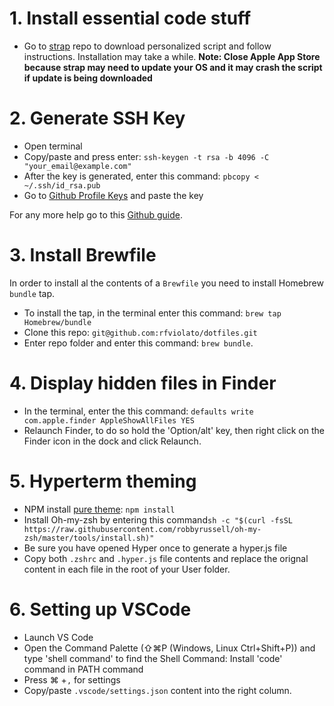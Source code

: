 # 1. Install essential code stuff
* Go to [strap](https://github.com/mikemcquaid/strap) repo to download personalized script and follow instructions. Installation may take a while.
**Note: Close Apple App Store because strap may need to update your OS and it may crash the script if update is being downloaded**

# 2. Generate SSH Key
* Open terminal
* Copy/paste and press enter: `ssh-keygen -t rsa -b 4096 -C "your_email@example.com"`
* After the key is generated, enter this command: `pbcopy < ~/.ssh/id_rsa.pub`
* Go to [Github Profile Keys](https://github.com/settings/keys) and paste the key

For any more help go to this [Github guide](https://help.github.com/articles/connecting-to-github-with-ssh/).

# 3. Install Brewfile
In order to install al the contents of a `Brewfile` you need to install Homebrew `bundle` tap.
* To install the tap, in the terminal enter this command: `brew tap Homebrew/bundle`
* Clone this repo: `git@github.com:rfviolato/dotfiles.git`
* Enter repo folder and enter this command: `brew bundle`.

# 4. Display hidden files in Finder
* In the terminal, enter the this command: `defaults write com.apple.finder AppleShowAllFiles YES`
* Relaunch Finder, to do so hold the 'Option/alt' key, then right click on the Finder icon in the dock and click Relaunch.

# 5. Hyperterm theming
* NPM install [pure theme](https://github.com/sindresorhus/pure): `npm install`
* Install Oh-my-zsh by entering this command`sh -c "$(curl -fsSL https://raw.githubusercontent.com/robbyrussell/oh-my-zsh/master/tools/install.sh)"`
* Be sure you have opened Hyper once to generate a hyper.js file
* Copy both `.zshrc` and `.hyper.js` file contents and replace the orignal content in each file in the root of your User folder.

# 6. Setting up VSCode
* Launch VS Code
* Open the Command Palette (⇧⌘P (Windows, Linux Ctrl+Shift+P)) and type 'shell command' to find the Shell Command: Install 'code' command in PATH command
* Press ⌘ +`,` for settings
* Copy/paste `.vscode/settings.json` content into the right column.
